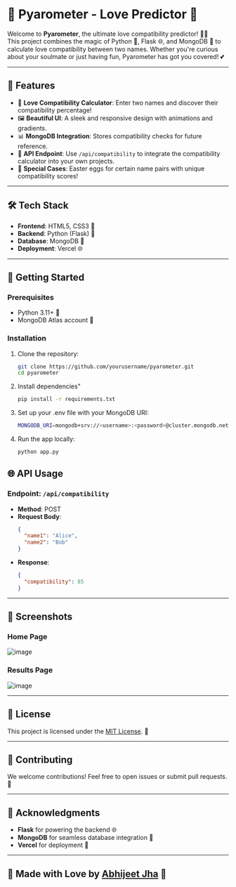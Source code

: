 # 💖 Pyarometer - Love Predictor 💖

Welcome to **Pyarometer**, the ultimate love compatibility predictor! 🌟✨  
This project combines the magic of Python 🐍, Flask 🌐, and MongoDB 🍃 to calculate love compatibility between two names. Whether you're curious about your soulmate or just having fun, Pyarometer has got you covered! 💕

---

## 🌟 Features

- 🔮 **Love Compatibility Calculator**: Enter two names and discover their compatibility percentage!
- 🖼️ **Beautiful UI**: A sleek and responsive design with animations and gradients.
- 📊 **MongoDB Integration**: Stores compatibility checks for future reference.
- 🚀 **API Endpoint**: Use `/api/compatibility` to integrate the compatibility calculator into your own projects.
- 🎉 **Special Cases**: Easter eggs for certain name pairs with unique compatibility scores!

---

## 🛠️ Tech Stack

- **Frontend**: HTML5, CSS3 🎨  
- **Backend**: Python (Flask) 🐍  
- **Database**: MongoDB 🍃  
- **Deployment**: Vercel 🌐  

---

## 🚀 Getting Started

### Prerequisites
- Python 3.11+ 🐍
- MongoDB Atlas account 🍃

### Installation
1. Clone the repository:  
   ```bash
   git clone https://github.com/yourusername/pyarometer.git
   cd pyarometer

2. Install dependencies"
   ```bash
   pip install -r requirements.txt

3. Set up your .env file with your MongoDB URI:
   ```bash
   MONGODB_URI=mongodb+srv://<username>:<password>@cluster.mongodb.net/?retryWrites=true&w=majority

4. Run the app locally:
   ```bash
   python app.py

## 🌐 API Usage

### Endpoint: `/api/compatibility`
- **Method**: POST  
- **Request Body**:  
  ```json
  {
    "name1": "Alice",
    "name2": "Bob"
  }
  ```
- **Response**:  
  ```json
  {
    "compatibility": 85
  }
  ```

---

## 🎨 Screenshots

### Home Page
![image](https://github.com/user-attachments/assets/cf9ed47c-e527-450a-8e0d-b1bb54e0f4bc)


### Results Page
![image](https://github.com/user-attachments/assets/57a5426b-dee1-43e5-b894-7d38a9a55740)


---

## 📜 License

This project is licensed under the [MIT License](LICENSE). 📝  

---

## 🤝 Contributing

We welcome contributions! Feel free to open issues or submit pull requests. 🙌  

---

## 🌟 Acknowledgments

- **Flask** for powering the backend 🌐  
- **MongoDB** for seamless database integration 🍃  
- **Vercel** for deployment 🚀  

---

## 🧡 Made with Love by [Abhijeet Jha](https://github.com/yourusername) 💖
```
